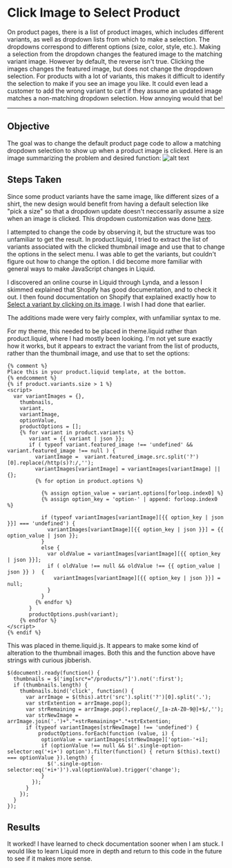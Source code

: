 # Click Image to Select Product
On product pages, there is a list of product images, which includes different variants, as well as dropdown lists from which to make a selection. The dropdowns correspond to different options (size, color, style, etc.). Making a selection from the dropdown changes the featured image to the matching variant image. However by default, the reverse isn't true. Clicking the images changes the featured image, but does not change the dropdown selection. For products with a lot of variants, this makes it difficult to identify the selection to make if you see an image you like. It could even lead a customer to add the wrong variant to cart if they assume an updated image matches a non-matching dropdown selection. How annoying would that be!
___
## Objective
The goal was to change the default product page code to allow a matching dropdown selection to show up when a product image is clicked. Here is an image summarizing the problem and desired function:
![alt text](https://github.com/rebeccapizano/Coursework/blob/master/Shopify-Liquid/ClickImageToSelectProduct/DropdownDescription.png)

## Steps Taken
Since some product variants have the same image, like different sizes of a shirt, the new design would benefit from having a default selection like "pick a size" so that a dropdown update doesn't neccessarily assume a size when an image is clicked. This dropdown customization was done [here](https://github.com/rebeccapizano/Coursework/tree/master/Shopify-Liquid/DropdownCustomization).

I attempted to change the code by observing it, but the structure was too unfamiliar to get the result. In product.liquid, I tried to extract the list of variants associated with the clicked thumbnail image and use that to change the options in the select menu. I was able to get the variants, but couldn't figure out how to change the option. I did become more familiar with general ways to make JavaScript changes in Liquid. 

I discovered an online course in Liquid through Lynda, and a lesson I skimmed explained that Shopify has good documentation, and to check it out. I then found documentation on Shopify that explained exactly how to [Select a variant by clicking on its image](https://help.shopify.com/en/themes/customization/products/variants/select-variants-by-clicking-images). I wish I had done that earlier.

The additions made were very fairly complex, with unfamiliar syntax to me. 

For my theme, this needed to be placed in theme.liquid rather than product.liquid, where I had mostly been looking. I'm not yet sure exactly how it works, but it appears to extract the variant from the list of products, rather than the thumbnail image, and use that to set the options:
```
{% comment %}
Place this in your product.liquid template, at the bottom.
{% endcomment %}
{% if product.variants.size > 1 %}
<script>
  var variantImages = {},
    thumbnails,
    variant,
    variantImage,
    optionValue,
    productOptions = [];
    {% for variant in product.variants %}
       variant = {{ variant | json }};
       if ( typeof variant.featured_image !== 'undefined' && variant.featured_image !== null ) {
         variantImage =  variant.featured_image.src.split('?')[0].replace(/http(s)?:/,'');
         variantImages[variantImage] = variantImages[variantImage] || {};
         {% for option in product.options %}
         
           {% assign option_value = variant.options[forloop.index0] %}
           {% assign option_key = 'option-' | append: forloop.index0 %}
         	
           if (typeof variantImages[variantImage][{{ option_key | json }}] === 'undefined') {
             variantImages[variantImage][{{ option_key | json }}] = {{ option_value | json }};
           }
           else {
             var oldValue = variantImages[variantImage][{{ option_key | json }}];
             if ( oldValue !== null && oldValue !== {{ option_value | json }} )  {
               variantImages[variantImage][{{ option_key | json }}] = null;
             }
           }
         {% endfor %}
       }
       productOptions.push(variant);
    {% endfor %}
</script> 
{% endif %}
```
This was placed in theme.liquid.js. It appears to make some kind of alteration to the thumbnail images. Both this and the function above have strings with curious jibberish.
```
$(document).ready(function() {
  thumbnails = $('img[src*="/products/"]').not(':first');
  if (thumbnails.length) {
    thumbnails.bind('click', function() {
      var arrImage = $(this).attr('src').split('?')[0].split('.');
      var strExtention = arrImage.pop();
      var strRemaining = arrImage.pop().replace(/_[a-zA-Z0-9@]+$/,'');
      var strNewImage = arrImage.join('.')+"."+strRemaining+"."+strExtention;
      if (typeof variantImages[strNewImage] !== 'undefined') {
          productOptions.forEach(function (value, i) {
           optionValue = variantImages[strNewImage]['option-'+i];
           if (optionValue !== null && $('.single-option-selector:eq('+i+') option').filter(function() { return $(this).text() === optionValue }).length) {
             $('.single-option-selector:eq('+i+')').val(optionValue).trigger('change');
           }
        });
      }
    });
  }
});
```

## Results
It worked! I have learned to check documentation sooner when I am stuck. I would like to learn Liquid more in depth and return to this code in the future to see if it makes more sense.
